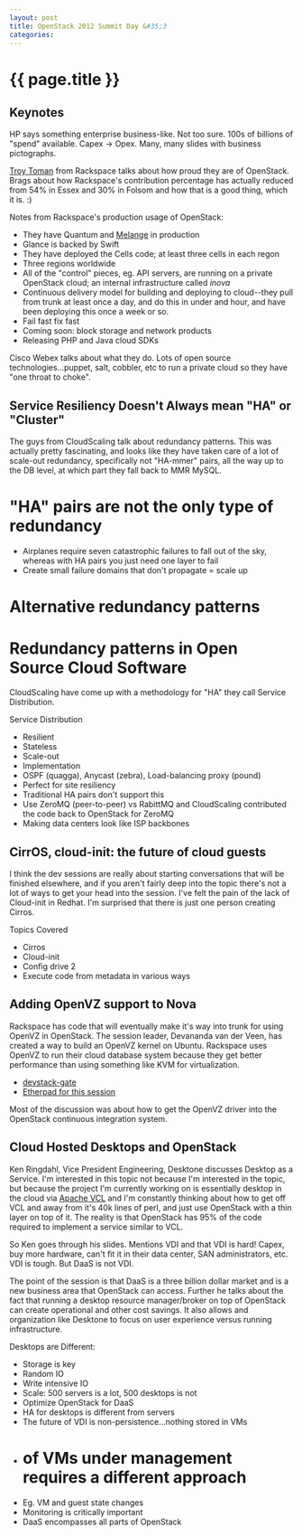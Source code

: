 ```yaml
---
layout: post
title: OpenStack 2012 Summit Day &#35;3
categories:
---
```


# {{ page.title }}

## Keynotes

HP says something enterprise business-like. Not too sure. 100s of billions of "spend" available. Capex -> Opex. Many, many slides with business pictographs.

[Troy Toman](https://twitter.com/troytoman) from Rackspace talks about how proud they are of OpenStack. Brags about how Rackspace's contribution percentage has actually reduced from 54% in Essex and 30% in Folsom and how that is a good thing, which it is. :)

Notes from Rackspace's production usage of OpenStack:
- They have Quantum and [Melange](http://wiki.openstack.org/Melange) in production
- Glance is backed by Swift
- They have deployed the Cells code; at least three cells in each regon
- Three regions worldwide
- All of the "control" pieces, eg. API servers, are running on a private OpenStack cloud; an internal infrastructure called _inova_
- Continuous delivery model for building and deploying to cloud--they pull from trunk at least once a day, and do this in under and hour, and have been deploying this once a week or so.
- Fail fast fix fast
- Coming soon: block storage and network products
- Releasing PHP and Java cloud SDKs

Cisco Webex talks about what they do. Lots of open source technologies...puppet, salt, cobbler, etc to run a private cloud so they have "one throat to choke".

## Service Resiliency Doesn't Always mean "HA" or "Cluster"

The guys from CloudScaling talk about redundancy patterns. This was actually pretty fascinating, and looks like they have taken care of a lot of scale-out redundancy, specifically not "HA-mmer" pairs, all the way up to the DB level, at which part they fall back to MMR MySQL.

# "HA" pairs are not the only type of redundancy
- Airplanes require seven catastrophic failures to fall out of the sky, whereas with HA pairs you just need one layer to fail
- Create small failure domains that don't propagate = scale up
# Alternative redundancy patterns
# Redundancy patterns in Open Source Cloud Software

CloudScaling have come up with a methodology for "HA" they call Service Distribution.

Service Distribution
- Resilient
- Stateless
- Scale-out
- Implementation
- OSPF (quagga), Anycast (zebra), Load-balancing proxy (pound)
- Perfect for site resiliency
- Traditional HA pairs don't support this
- Use ZeroMQ (peer-to-peer) vs RabittMQ and CloudScaling contributed the code back to OpenStack for ZeroMQ
- Making data centers look like ISP backbones
<p></p>

## CirrOS, cloud-init: the future of cloud guests

I think the dev sessions are really about starting conversations that will be finished elsewhere, and if you aren't fairly deep into the topic there's not a lot of ways to get your head into the session. I've felt the pain of the lack of Cloud-init in Redhat. I'm surprised that there is just one person creating Cirros.

Topics Covered
- Cirros
- Cloud-init
- Config drive 2
- Execute code from metadata in various ways

## Adding OpenVZ support to Nova

Rackspace has code that will eventually make it's way into trunk for using OpenVZ in OpenStack. The session leader, Devananda van der Veen,  has created a way to build an OpenVZ kernel on Ubuntu. Rackspace uses OpenVZ to run their cloud database system because they get better performance than using something like KVM for virtualization.

- [devstack-gate](https://github.com/openstack-ci/devstack-gate)
- [Etherpad for this session](http://etherpad.openstack.org/grizzly-nova-openvz)

Most of the discussion was about how to get the OpenVZ driver into the OpenStack continuous integration system.

## Cloud Hosted Desktops and OpenStack

Ken Ringdahl, Vice President Engineering, Desktone discusses Desktop as a Service. I'm interested in this topic not because I'm interested in the topic, but because the project I'm currently working on is essentially desktop in the cloud via [Apache VCL](https://cwiki.apache.org/VCL/apache-vcl.html) and I'm constantly thinking about how to get off VCL and away from it's 40k lines of perl, and just use OpenStack with a thin layer on top of it. The reality is that OpenStack has 95% of the code required to implement a service similar to VCL.

So Ken goes through his slides. Mentions VDI and that VDI is hard! Capex, buy more hardware, can't fit it in their data center, SAN administrators, etc. VDI is tough. But DaaS is not VDI.

The point of the session is that DaaS is a three billion dollar market and is a new business area that OpenStack can access. Further he talks about the fact that running a desktop resource manager/broker on top of OpenStack can create operational and other cost savings. It also allows and organization like Desktone to focus on user experience versus running infrastructure.

Desktops are Different:

- Storage is key
- Random IO
- Write intensive IO 
- Scale: 500 servers is a lot, 500 desktops is not
- Optimize OpenStack for DaaS
- HA for desktops is different from servers
- The future of VDI is non-persistence...nothing stored in VMs
- # of VMs under management requires a different approach
- Eg. VM and guest state changes
- Monitoring is critically important
- DaaS encompasses all parts of OpenStack
